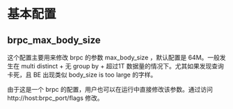 <!-- 
Licensed to the Apache Software Foundation (ASF) under one
or more contributor license agreements.  See the NOTICE file
distributed with this work for additional information
regarding copyright ownership.  The ASF licenses this file
to you under the Apache License, Version 2.0 (the
"License"); you may not use this file except in compliance
with the License.  You may obtain a copy of the License at

  http://www.apache.org/licenses/LICENSE-2.0

Unless required by applicable law or agreed to in writing,
software distributed under the License is distributed on an
"AS IS" BASIS, WITHOUT WARRANTIES OR CONDITIONS OF ANY
KIND, either express or implied.  See the License for the
specific language governing permissions and limitations
under the License.
-->

# 基本配置

## brpc_max_body_size

  这个配置主要用来修改 brpc 的参数 max_body_size ，默认配置是 64M。一般发生在 multi distinct + 无 group by + 超过1T 数据量的情况下。尤其如果发现查询卡死，且 BE 出现类似 body_size is too large 的字样。

  由于这是一个 brpc 的配置，用户也可以在运行中直接修改该参数。通过访问 http://host:brpc_port/flags 修改。
